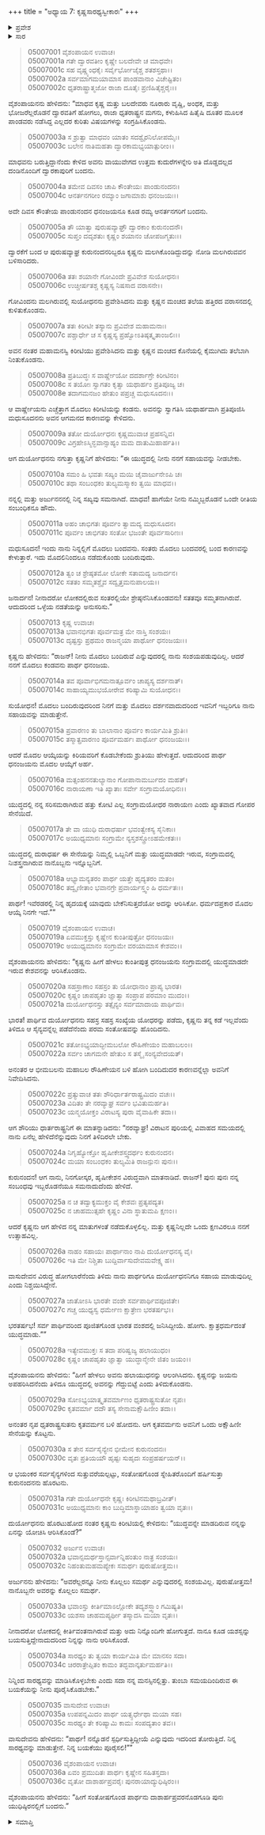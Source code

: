 +++
title = "ಅಧ್ಯಾಯ 7: ಕೃಷ್ಣಸಾರಥ್ಯಸ್ವೀಕಾರಃ"
+++

<details><summary>ಪ್ರವೇಶ</summary>


।।   ಓಂ ಓಂ ನಮೋ ನಾರಾಯಣಾಯ।।   ಶ್ರೀ ವೇದವ್ಯಾಸಾಯ ನಮಃ ।।

ಶ್ರೀ ಕೃಷ್ಣದ್ವೈಪಾಯನ ವೇದವ್ಯಾಸ ವಿರಚಿತ  

**ಶ್ರೀ ಮಹಾಭಾರತ**

**ಉದ್ಯೋಗ ಪರ್ವ**

**ಉದ್ಯೋಗ ಪರ್ವ**

**ಅಧ್ಯಾಯ 7**

</details>


<details><summary>ಸಾರ</summary>

ಕೃಷ್ಣನು ದ್ವಾರಕೆಗೆ ಮರಳಿದ್ದಾನೆಂದು ತಿಳಿದ ದುರ್ಯೋಧನನು ಬೇಗನೆ ದ್ವಾರಕೆಗೆ ಹೋದುದು (1-2). ಅದೇ ದಿವಸ ಅರ್ಜುನನೂ ದ್ವಾರಕೆಗೆ ಬಂದುದು (3).  ಕೃಷ್ಣನು ಮಲಗಿರುವಲ್ಲಿಗೆ ಮೊದಲು ಬಂದ ದುರ್ಯೋಧನನು ಮಂಚದ ತಲೆಯ ಹತ್ತಿರ ಕುಳಿತುಕೊಳ್ಳಲು ನಂತರ ಬಂದ ಅರ್ಜುನನು ಮಂಚದ ಕೊನೆಯಲ್ಲಿ ತಲೆಬಾಗಿ ನಿಂತುಕೊಂಡಿದುದು (4-7). ಕೃಷ್ಣನು ಎಚ್ಚೆತ್ತು ಮೊದಲು ಕಂಡ ಅರ್ಜುನನಲ್ಲಿ ಬಂದ ಕಾರಣವನ್ನು ಕೇಳಲು ದುರ್ಯೋಧನನು ಕೃಷ್ಣನಿಗೆ ಯುದ್ಧದಲ್ಲಿ ತನಗೆ ಸಹಾಯ ನೀಡಬೇಕೆಂದು, ಕೃಷ್ಣನು ತನಗೆ ಮತ್ತು ಅರ್ಜುನನಿಗೆ ಒಂದೇ ರೀತಿಯ ಸಂಬಂಧಿಕನೆಂದೂ, ಇಲ್ಲಿಗೆ ತಾನು ಮೊದಲು ಬಂದಿರುವುದರಿಂದ ತನ್ನಲ್ಲಿ ಬಂದ ಕಾರಣವನ್ನು ಮೊದಲು ಕೇಳಬೇಕೆಂದು ಹೇಳುವುದು (8-12). ಇಬ್ಬರಿಗೂ ಸಹಾಯವನ್ನು ಮಾಡುವೆನೆಂದೂ, ಆದರೆ ಮೊದಲ ಆಯ್ಕೆಯನ್ನು ಕಿರಿಯವನಿಗೆ ಕೊಡಬೇಕೆಂದೂ ಹೇಳಿ (13-15), ಕೃಷ್ಣನು “ಯುದ್ಧದಲ್ಲಿ ದುರಾಧರ್ಷ ನಾರಾಯಣಿ ಸೇನೆಯನ್ನು ನಿಮ್ಮಲ್ಲಿ ಒಬ್ಬನಿಗೆ ಮತ್ತು ಯುದ್ಧಮಾಡದೇ ಇರುವ, ಸಂಗ್ರಾಮದಲ್ಲಿ ನಿಃಶಸ್ತ್ರನಾಗಿರುವ ನಾನೊಬ್ಬನು ಇನ್ನೊಬ್ಬನಿಗೆ. ಇದರಲ್ಲಿ ಅರ್ಜುನನು ಮೊದಲು ಆರಿಸಿಕೊಳ್ಳಲಿ” ಎನ್ನುವುದು (16-18). ಅರ್ಜುನನು ಕೃಷ್ಣನನ್ನೂ ದುರ್ಯೋಧನನು ಸೇನೆಯನ್ನೂ ಆರಿಸಿಕೊಂಡಿದುದು (19-21). ದುರ್ಯೋಧನನು ಬಲರಾಮನಲ್ಲಿಗೆ ಹೋಗಿ ಕೇಳಲು ತಾನು ಇಬ್ಬರಲ್ಲಿ ಯಾರಿಗೂ ಸಹಾಯಮಾಡುವುದಿಲ್ಲವೆಂದು ಹೇಳಿದುದು (22-28). ದುರ್ಯೋಧನನು ಕೃತವರ್ಮನಿಂದ ಒಂದು ಅಕ್ಷೌಹಿಣೀ ಸೇನೆಯನ್ನು ಪಡೆದು ಹಿಂದಿರುಗಿದುದು (29-30). ಕೃಷ್ಣನು ಕೇಳಲು ಅವನನ್ನು ಆರಿಸಿಕೊಂಡಿದುದಕ್ಕೆ ಅರ್ಜುನನು ಕಾರಣವನ್ನಿತ್ತು ಕೃಷ್ಣನನ್ನೊಡಗೂಡಿ ಯುಧಿಷ್ಠಿರನಲ್ಲಿಗೆ ಮರಳಿದುದು (31-36).

</details>


> 05007001 ವೈಶಂಪಾಯನ ಉವಾಚ।   
05007001a ಗತೇ ದ್ವಾರವತೀಂ ಕೃಷ್ಣೇ ಬಲದೇವೇ ಚ ಮಾಧವೇ।  
05007001c ಸಹ ವೃಷ್ಣ್ಯಂಧಕೈಃ ಸರ್ವೈರ್ಭೋಜೈಶ್ಚ ಶತಶಸ್ತಥಾ।।  
05007002a ಸರ್ವಮಾಗಮಯಾಮಾಸ ಪಾಂಡವಾನಾಂ ವಿಚೇಷ್ಟಿತಂ।   
05007002c ಧೃತರಾಷ್ಟ್ರಾತ್ಮಜೋ ರಾಜಾ ದೂತೈಃ ಪ್ರಣಿಹಿತೈಶ್ಚರೈಃ।।

ವೈಶಂಪಾಯನನು ಹೇಳಿದನು: “ಮಾಧವ ಕೃಷ್ಣ ಮತ್ತು ಬಲದೇವರು ನೂರಾರು ವೃಷ್ಣಿ, ಅಂಧಕ, ಮತ್ತು ಭೋಜರೆಲ್ಲರೊಡನೆ ದ್ವಾರವತಿಗೆ ಹೋಗಲು, ರಾಜಾ ಧೃತರಾಷ್ಟ್ರನ ಮಗನು, ಕಳುಹಿಸಿದ ಹಿತೈಷಿ ದೂತರ ಮೂಲಕ ಪಾಂಡವರು ನಡೆಸಿದ್ದ ಎಲ್ಲದರ ಕುರಿತು ವಿಷಯಗಳನ್ನು ಸಂಗ್ರಹಿಸಿಕೊಂಡನು.

> 05007003a ಸ ಶ್ರುತ್ವಾ ಮಾಧವಂ ಯಾತಂ ಸದಶ್ವೈರನಿಲೋಪಮೈಃ।  
05007003c ಬಲೇನ ನಾತಿಮಹತಾ ದ್ವಾರಕಾಮಭ್ಯಯಾತ್ಪುರೀಂ।।

ಮಾಧವನು ಬರುತ್ತಿದ್ದಾನೆಂದು ಕೇಳಿದ ಅವನು ವಾಯುವೇಗದ ಉತ್ತಮ ಕುದುರೆಗಳನ್ನೇರಿ ಅತಿ ದೊಡ್ಡದಲ್ಲದ ದಂಡಿನೊಂದಿಗೆ ದ್ವಾರಕಾಪುರಿಗೆ ಬಂದನು.

> 05007004a ತಮೇವ ದಿವಸಂ ಚಾಪಿ ಕೌಂತೇಯಃ ಪಾಂಡುನಂದನಃ।  
05007004c ಆನರ್ತನಗರೀಂ ರಮ್ಯಾಂ ಜಗಾಮಾಶು ಧನಂಜಯಃ।।

ಅದೇ ದಿವಸ ಕೌಂತೇಯ ಪಾಂಡುನಂದನ ಧನಂಜಯನೂ ಕೂಡ ರಮ್ಯ ಆನರ್ತನಗರಿಗೆ ಬಂದನು.

> 05007005a ತೌ ಯಾತ್ವಾ ಪುರುಷವ್ಯಾಘ್ರೌ ದ್ವಾರಕಾಂ ಕುರುನಂದನೌ।   
05007005c ಸುಪ್ತಂ ದದೃಶತುಃ ಕೃಷ್ಣಂ ಶಯಾನಂ ಚೋಪಜಗ್ಮತುಃ।।

ದ್ವಾರಕೆಗೆ ಬಂದ ಆ ಪುರುಷವ್ಯಾಘ್ರ ಕುರುನಂದನರಿಬ್ಬರೂ ಕೃಷ್ಣನು ಮಲಗಿಕೊಂಡಿದ್ದುದನ್ನು ನೋಡಿ ಮಲಗಿರುವವನ ಬಳಿಸಾರಿದರು.

> 05007006a ತತಃ ಶಯಾನೇ ಗೋವಿಂದೇ ಪ್ರವಿವೇಶ ಸುಯೋಧನಃ।  
05007006c ಉಚ್ಚೀರ್ಷತಶ್ಚ ಕೃಷ್ಣಸ್ಯ ನಿಷಸಾದ ವರಾಸನೇ।।

ಗೋವಿಂದನು ಮಲಗಿರುವಲ್ಲಿ ಸುಯೋಧನನು ಪ್ರವೇಶಿಸಿದನು ಮತ್ತು ಕೃಷ್ಣನ ಮಂಚದ ತಲೆಯ ಹತ್ತಿರದ ವರಾಸನದಲ್ಲಿ ಕುಳಿತುಕೊಂಡನು.

> 05007007a ತತಃ ಕಿರೀಟೀ ತಸ್ಯಾನು ಪ್ರವಿವೇಶ ಮಹಾಮನಾಃ।  
05007007c ಪಶ್ಚಾರ್ಧೇ ಚ ಸ ಕೃಷ್ಣಸ್ಯ ಪ್ರಹ್ವೋಽತಿಷ್ಠತ್ಕೃತಾಂಜಲಿಃ।।

ಅವನ ನಂತರ ಮಹಾಮನಸ್ವಿ ಕಿರೀಟಿಯು ಪ್ರವೇಶಿಸಿದನು ಮತ್ತು ಕೃಷ್ಣನ ಮಂಚದ ಕೊನೆಯಲ್ಲಿ ಕೈಮುಗಿದು ತಲೆಬಾಗಿ ನಿಂತುಕೊಂಡನು.

> 05007008a ಪ್ರತಿಬುದ್ಧಃ ಸ ವಾರ್ಷ್ಣೇಯೋ ದದರ್ಶಾಗ್ರೇ ಕಿರೀಟಿನಂ।   
05007008c ಸ ತಯೋಃ ಸ್ವಾಗತಂ ಕೃತ್ವಾ ಯಥಾರ್ಹಂ ಪ್ರತಿಪೂಜ್ಯ ಚ।  
05007008e ತದಾಗಮನಜಂ ಹೇತುಂ ಪಪ್ರಚ್ಚ ಮಧುಸೂದನಃ।।

ಆ ವಾರ್ಷ್ಣೇಯನು ಎಚ್ಚೆತ್ತಾಗ ಮೊದಲು ಕಿರೀಟಿಯನ್ನು ಕಂಡನು. ಅವನನ್ನು ಸ್ವಾಗತಿಸಿ ಯಥಾರ್ಹವಾಗಿ ಪ್ರತಿಪೂಜಿಸಿ ಮಧುಸೂದನನು ಅವನ ಆಗಮನದ ಕಾರಣವನ್ನು ಕೇಳಿದನು.

> 05007009a ತತೋ ದುರ್ಯೋಧನಃ ಕೃಷ್ಣಮುವಾಚ ಪ್ರಹಸನ್ನಿವ।  
05007009c ವಿಗ್ರಹೇಽಸ್ಮಿನ್ಭವಾನ್ಸಾಹ್ಯಂ ಮಮ ದಾತುಮಿಹಾರ್ಹತಿ।।

ಆಗ ದುರ್ಯೋಧನನು ನಗುತ್ತಾ ಕೃಷ್ಣನಿಗೆ ಹೇಳಿದನು: “ಈ ಯುದ್ಧದಲ್ಲಿ ನೀನು ನನಗೆ ಸಹಾಯವನ್ನು ನೀಡಬೇಕು.

> 05007010a ಸಮಂ ಹಿ ಭವತಃ ಸಖ್ಯಂ ಮಯಿ ಚೈವಾರ್ಜುನೇಽಪಿ ಚ।  
05007010c ತಥಾ ಸಂಬಂಧಕಂ ತುಲ್ಯಮಸ್ಮಾಕಂ ತ್ವಯಿ ಮಾಧವ।।

ನನ್ನಲ್ಲಿ ಮತ್ತು ಅರ್ಜುನನನಲ್ಲಿ ನಿನ್ನ ಸಖ್ಯವು ಸಮನಾಗಿದೆ. ಮಾಧವ! ಹಾಗೆಯೇ ನೀನು ನಮ್ಮಿಬ್ಬರೊಡನೆ ಒಂದೇ ರೀತಿಯ ಸಂಬಂಧಿಕನೂ ಹೌದು.

> 05007011a ಅಹಂ ಚಾಭಿಗತಃ ಪೂರ್ವಂ ತ್ವಾಮದ್ಯ ಮಧುಸೂದನ।  
05007011c ಪೂರ್ವಂ ಚಾಭಿಗತಂ ಸಂತೋ ಭಜಂತೇ ಪೂರ್ವಸಾರಿಣಃ।

ಮಧುಸೂದನ! ಇಂದು ನಾನು ನಿನ್ನಲ್ಲಿಗೆ ಮೊದಲು ಬಂದವನು. ಸಂತರು ಮೊದಲು ಬಂದವರಲ್ಲಿ ಬಂದ ಕಾರಣವನ್ನು ಕೇಳುತ್ತಾರೆ. ಇದು ಮೊದಲಿನಿಂದಲೂ ನಡೆದುಕೊಂಡು ಬಂದಿರುವುದು.

> 05007012a ತ್ವಂ ಚ ಶ್ರೇಷ್ಠತಮೋ ಲೋಕೇ ಸತಾಮದ್ಯ ಜನಾರ್ದನ।  
05007012c ಸತತಂ ಸಮ್ಮತಶ್ಚೈವ ಸದ್ವೃತ್ತಮನುಪಾಲಯ।।

ಜನಾರ್ದನ! ನೀನಾದರೋ ಲೋಕದಲ್ಲಿರುವ ಸಂತರಲ್ಲಿಯೇ ಶ್ರೇಷ್ಠನೆನಿಸಿಕೊಂಡವನು! ಸತತವೂ ಸಮ್ಮತನಾಗಿರುವೆ. ಆದುದರಿಂದ ಒಳ್ಳೆಯ ನಡತೆಯನ್ನು ಅನುಸರಿಸು.”

> 05007013 ಕೃಷ್ಣ ಉವಾಚ।  
05007013a ಭವಾನಭಿಗತಃ ಪೂರ್ವಮತ್ರ ಮೇ ನಾಸ್ತಿ ಸಂಶಯಃ।   
05007013c ದೃಷ್ಟಸ್ತು ಪ್ರಥಮಂ ರಾಜನ್ಮಯಾ ಪಾರ್ಥೋ ಧನಂಜಯಃ।।

ಕೃಷ್ಣನು ಹೇಳಿದನು: “ರಾಜನ್! ನೀನು ಮೊದಲು ಬಂದಿರುವೆ ಎನ್ನುವುದರಲ್ಲಿ ನಾನು ಸಂಶಯಪಡುವುದಿಲ್ಲ. ಆದರೆ ನನಗೆ ಮೊದಲು ಕಂಡವನು ಪಾರ್ಥ ಧನಂಜಯ.

> 05007014a ತವ ಪೂರ್ವಾಭಿಗಮನಾತ್ಪೂರ್ವಂ ಚಾಪ್ಯಸ್ಯ ದರ್ಶನಾತ್।  
05007014c ಸಾಹಾಯ್ಯಮುಭಯೋರೇವ ಕರಿಷ್ಯಾಮಿ ಸುಯೋಧನ।।

ಸುಯೋಧನ! ಮೊದಲು ಬಂದಿರುವುದರಿಂದ ನಿನಗೆ ಮತ್ತು ಮೊದಲು ದರ್ಶನವಾದುದರಿಂದ ಇವನಿಗೆ ಇಬ್ಬರಿಗೂ ನಾನು ಸಹಾಯವನ್ನು ಮಾಡುತ್ತೇನೆ.

> 05007015a ಪ್ರವಾರಣಂ ತು ಬಾಲಾನಾಂ ಪೂರ್ವಂ ಕಾರ್ಯಮಿತಿ ಶ್ರುತಿಃ।  
05007015c ತಸ್ಮಾತ್ಪ್ರವಾರಣಂ ಪೂರ್ವಮರ್ಹಃ ಪಾರ್ಥೋ ಧನಂಜಯಃ।।

ಆದರೆ ಮೊದಲ ಆಯ್ಕೆಯನ್ನು ಕಿರಿಯವರಿಗೆ ಕೊಡಬೇಕೆಂದು ಶ್ರುತಿಯು ಹೇಳುತ್ತದೆ. ಆದುದರಿಂದ ಪಾರ್ಥ ಧನಂಜಯನು ಮೊದಲ ಆಯ್ಕೆಗೆ ಅರ್ಹ.

> 05007016a ಮತ್ಸಂಹನನತುಲ್ಯಾನಾಂ ಗೋಪಾನಾಮರ್ಬುದಂ ಮಹತ್।  
05007016c ನಾರಾಯಣಾ ಇತಿ ಖ್ಯಾತಾಃ ಸರ್ವೇ ಸಂಗ್ರಾಮಯೋಧಿನಃ।।

ಯುದ್ಧದಲ್ಲಿ ನನ್ನ ಸರಿಸಮರಾಗಿರುವ ಹತ್ತು ಕೋಟಿ ಎಲ್ಲ ಸಂಗ್ರಾಮಯೋಧರ ನಾರಾಯಣ ಎಂದು ಖ್ಯಾತವಾದ ಗೋಪರ ಸೇನೆಯಿದೆ.

> 05007017a ತೇ ವಾ ಯುಧಿ ದುರಾಧರ್ಷಾ ಭವಂತ್ವೇಕಸ್ಯ ಸೈನಿಕಾಃ।  
05007017c ಅಯುಧ್ಯಮಾನಃ ಸಂಗ್ರಾಮೇ ನ್ಯಸ್ತಶಸ್ತ್ರೋಽಹಮೇಕತಃ।।

ಯುದ್ಧದಲ್ಲಿ ದುರಾಧರ್ಷ ಈ ಸೇನೆಯನ್ನು ನಿಮ್ಮಲ್ಲಿ ಒಬ್ಬನಿಗೆ ಮತ್ತು ಯುದ್ಧಮಾಡದೇ ಇರುವ, ಸಂಗ್ರಾಮದಲ್ಲಿ ನಿಃಶಸ್ತ್ರನಾಗಿರುವ ನಾನೊಬ್ಬನು ಇನ್ನೊಬ್ಬನಿಗೆ.

> 05007018a ಆಭ್ಯಾಮನ್ಯತರಂ ಪಾರ್ಥ ಯತ್ತೇ ಹೃದ್ಯತರಂ ಮತಂ।  
05007018c ತದ್ವೃಣೀತಾಂ ಭವಾನಗ್ರೇ ಪ್ರವಾರ್ಯಸ್ತ್ವಂ ಹಿ ಧರ್ಮತಃ।।

ಪಾರ್ಥ! ಇವೆರಡರಲ್ಲಿ ನಿನ್ನ ಹೃದಯಕ್ಕೆ ಯಾವುದು ಬೇಕೆನಿಸುತ್ತದೆಯೋ ಅದನ್ನು ಆರಿಸಿಕೋ. ಧರ್ಮದಪ್ರಕಾರ ಮೊದಲ ಆಯ್ಕೆ ನಿನಗೇ ಇದೆ.””

> 05007019 ವೈಶಂಪಾಯನ ಉವಾಚ।  
05007019a ಏವಮುಕ್ತಸ್ತು ಕೃಷ್ಣೇನ ಕುಂತೀಪುತ್ರೋ ಧನಂಜಯಃ।  
05007019c ಅಯುಧ್ಯಮಾನಂ ಸಂಗ್ರಾಮೇ ವರಯಾಮಾಸ ಕೇಶವಂ।।

ವೈಶಂಪಾಯನನು ಹೇಳಿದನು: “ಕೃಷ್ಣನು ಹೀಗೆ ಹೇಳಲು ಕುಂತೀಪುತ್ರ ಧನಂಜಯನು ಸಂಗ್ರಾಮದಲ್ಲಿ ಯುದ್ಧಮಾಡದೇ ಇರುವ ಕೇಶವನನ್ನು ಆರಿಸಿಕೊಂಡನು.

> 05007020a ಸಹಸ್ರಾಣಾಂ ಸಹಸ್ರಂ ತು ಯೋಧಾನಾಂ ಪ್ರಾಪ್ಯ ಭಾರತ।  
05007020c ಕೃಷ್ಣಂ ಚಾಪಹೃತಂ ಜ್ಞಾತ್ವಾ ಸಂಪ್ರಾಪ ಪರಮಾಂ ಮುದಂ।।  
05007021a ದುರ್ಯೋಧನಸ್ತು ತತ್ಸೈನ್ಯಂ ಸರ್ವಮಾದಾಯ ಪಾರ್ಥಿವಃ।

ಭಾರತ! ಪಾರ್ಥಿವ ದುರ್ಯೋಧನನು ಸಹಸ್ರ ಸಹಸ್ರ ಸಂಖ್ಯೆಯ ಯೋಧರನ್ನು ಪಡೆದು, ಕೃಷ್ಣನು ತನ್ನ ಕಡೆ ಇಲ್ಲವೆಂದು ತಿಳಿದೂ ಆ ಸೈನ್ಯವನ್ನೆಲ್ಲ ಪಡೆದೆನೆಂದು ಪರಮ ಸಂತೋಷವನ್ನು ಹೊಂದಿದನು.

> 05007021c ತತೋಽಭ್ಯಯಾದ್ಭೀಮಬಲೋ ರೌಹಿಣೇಯಂ ಮಹಾಬಲಂ।।  
05007022a ಸರ್ವಂ ಚಾಗಮನೇ ಹೇತುಂ ಸ ತಸ್ಮೈ ಸಂನ್ಯವೇದಯತ್।

ಅನಂತರ ಆ ಭೀಮಬಲನು ಮಹಾಬಲ ರೌಹಿಣೇಯನ ಬಳಿ ಹೋಗಿ ಬಂದಿದುದರ ಕಾರಣವನ್ನೆಲ್ಲಾ ಅವನಿಗೆ ನಿವೇದಿಸಿದನು.

> 05007022c ಪ್ರತ್ಯುವಾಚ ತತಃ ಶೌರಿರ್ಧಾರ್ತರಾಷ್ಟ್ರಮಿದಂ ವಚಃ।।  
05007023a ವಿದಿತಂ ತೇ ನರವ್ಯಾಘ್ರ ಸರ್ವಂ ಭವಿತುಮರ್ಹತಿ।  
05007023c ಯನ್ಮಯೋಕ್ತಂ ವಿರಾಟಸ್ಯ ಪುರಾ ವೈವಾಹಿಕೇ ತದಾ।।

ಆಗ ಶೌರಿಯು ಧಾರ್ತರಾಷ್ಟ್ರನಿಗೆ ಈ ಮಾತನ್ನಾಡಿದನು: “ನರವ್ಯಾಘ್ರ! ವಿರಾಟನ ಪುರಿಯಲ್ಲಿ ವಿವಾಹದ ಸಮಯದಲ್ಲಿ ನಾನು ಏನೆಲ್ಲ ಹೇಳಿದೆನೆನ್ನುವುದು ನಿನಗೆ ತಿಳಿದಿರಲೇ ಬೇಕು.

> 05007024a ನಿಗೃಹ್ಯೋಕ್ತೋ ಹೃಷೀಕೇಶಸ್ತ್ವದರ್ಥಂ ಕುರುನಂದನ।  
05007024c ಮಯಾ ಸಂಬಂಧಕಂ ತುಲ್ಯಮಿತಿ ರಾಜನ್ಪುನಃ ಪುನಃ।।

ಕುರುನಂದನ! ಆಗ ನಾನು, ನಿನಗೋಸ್ಕರ, ಹೃಷೀಕೇಶನ ವಿರುದ್ಧವಾಗಿ ಮಾತನಾಡಿದೆ. ರಾಜನ್! ಪುನಃ ಪುನಃ ನನ್ನ ಸಂಬಂಧವು ಇಬ್ಬರೊಡನೆಯೂ ಸಮನಾದುದೆಂದು ಹೇಳಿದೆ.

> 05007025a ನ ಚ ತದ್ವಾಕ್ಯಮುಕ್ತಂ ವೈ ಕೇಶವಃ ಪ್ರತ್ಯಪದ್ಯತ।   
05007025c ನ ಚಾಹಮುತ್ಸಹೇ ಕೃಷ್ಣಂ ವಿನಾ ಸ್ಥಾತುಮಪಿ ಕ್ಷಣಂ।।

ಆದರೆ ಕೃಷ್ಣನು ಆಗ ಹೇಳಿದ ನನ್ನ ಮಾತುಗಳಂತೆ ನಡೆದುಕೊಳ್ಳಲಿಲ್ಲ. ಮತ್ತು ಕೃಷ್ಣನಿಲ್ಲದೇ ಒಂದು ಕ್ಷಣವಿರಲೂ ನನಗೆ ಉತ್ಸಾಹವಿಲ್ಲ.

> 05007026a ನಾಹಂ ಸಹಾಯಃ ಪಾರ್ಥಾನಾಂ ನಾಪಿ ದುರ್ಯೋಧನಸ್ಯ ವೈ।  
05007026c ಇತಿ ಮೇ ನಿಶ್ಚಿತಾ ಬುದ್ದಿರ್ವಾಸುದೇವಮವೇಕ್ಷ್ಯ ಹ।।

ವಾಸುದೇವನ ವಿರುದ್ಧ ಹೋಗಲಾರೆನೆಂದು ತಿಳಿದು ನಾನು ಪಾರ್ಥರಿಗೂ ದುರ್ಯೋಧನನಿಗೂ ಸಹಾಯ ಮಾಡುವುದಿಲ್ಲ ಎಂದು ನಿಶ್ಚಯಿಸಿದ್ದೇನೆ.

> 05007027a ಜಾತೋಽಸಿ ಭಾರತೇ ವಂಶೇ ಸರ್ವಪಾರ್ಥಿವಪೂಜಿತೇ।  
05007027c ಗಚ್ಚ ಯುಧ್ಯಸ್ವ ಧರ್ಮೇಣ ಕ್ಷಾತ್ರೇಣ ಭರತರ್ಷಭ।।

ಭರತರ್ಷಭ! ಸರ್ವ ಪಾರ್ಥಿವರಿಂದ ಪೂಜಿತಗೊಂಡ ಭಾರತ ವಂಶದಲ್ಲಿ ಜನಿಸಿದ್ದೀಯೆ. ಹೋಗು. ಕ್ಷಾತ್ರಧರ್ಮದಂತೆ ಯುದ್ಧಮಾಡು.””

> 05007028a ಇತ್ಯೇವಮುಕ್ತಃ ಸ ತದಾ ಪರಿಷ್ವಜ್ಯ ಹಲಾಯುಧಂ।   
05007028c ಕೃಷ್ಣಂ ಚಾಪಹೃತಂ ಜ್ಞಾತ್ವಾ ಯುದ್ಧಾನ್ಮೇನೇ ಜಿತಂ ಜಯಂ।।

ವೈಶಂಪಾಯನನು ಹೇಳಿದನು: “ಹೀಗೆ ಹೇಳಲು ಅವನು ಹಲಾಯುಧನನ್ನು ಆಲಂಗಿಸಿದನು. ಕೃಷ್ಣನನ್ನು ಜಯನು ಅಪಹರಿಸಿದನೆಂದು ತಿಳಿದೂ ಯುದ್ಧದಲ್ಲಿ ಅವನನ್ನು ಗೆದ್ದುಬಿಟ್ಟೆ ಎಂದು ತಿಳಿದುಕೊಂಡನು.

> 05007029a ಸೋಽಭ್ಯಯಾತ್ಕೃತವರ್ಮಾಣಂ ಧೃತರಾಷ್ಟ್ರಸುತೋ ನೃಪಃ।  
05007029c ಕೃತವರ್ಮಾ ದದೌ ತಸ್ಯ ಸೇನಾಮಕ್ಷೌಹಿಣೀಂ ತದಾ।।

ಅನಂತರ ನೃಪ ಧೃತರಾಷ್ಟ್ರಸುತನು ಕೃತವರ್ಮನ ಬಳಿ ಹೋದನು. ಆಗ ಕೃತವರ್ಮನು ಅವನಿಗೆ ಒಂದು ಅಕ್ಷೌಹಿಣೀ ಸೇನೆಯನ್ನು ಕೊಟ್ಟನು.

> 05007030a ಸ ತೇನ ಸರ್ವಸೈನ್ಯೇನ ಭೀಮೇನ ಕುರುನಂದನಃ।  
05007030c ವೃತಃ ಪ್ರತಿಯಯೌ ಹೃಷ್ಟಃ ಸುಹೃದಃ ಸಂಪ್ರಹರ್ಷಯನ್।।

ಆ ಭಯಂಕರ ಸರ್ವಸೈನ್ಯಗಳಿಂದ ಸುತ್ತುವರೆಯಲ್ಪಟ್ಟು, ಸಂತೋಷಗೊಂಡ ಸ್ನೇಹಿತರೊಂದಿಗೆ ಹರ್ಷಿಸುತ್ತಾ ಕುರುನಂದನನು ಹೊರಟನು.

> 05007031a ಗತೇ ದುರ್ಯೋಧನೇ ಕೃಷ್ಣಃ ಕಿರೀಟಿನಮಥಾಬ್ರವೀತ್।   
05007031c ಅಯುಧ್ಯಮಾನಃ ಕಾಂ ಬುದ್ಧಿಮಾಸ್ಥಾಯಾಹಂ ತ್ವಯಾ ವೃತಃ।।

ದುರ್ಯೋಧನನು ಹೊರಟುಹೋದ ನಂತರ ಕೃಷ್ಣನು ಕಿರೀಟಿಯಲ್ಲಿ ಕೇಳಿದನು: “ಯುದ್ಧವನ್ನೇ ಮಾಡದಿರುವ ನನ್ನನ್ನು ಏನನ್ನು ಯೋಚಿಸಿ ಆರಿಸಿಕೊಂಡೆ?”

> 05007032 ಅರ್ಜುನ ಉವಾಚ।  
05007032a ಭವಾನ್ಸಮರ್ಥಸ್ತಾನ್ಸರ್ವಾನ್ನಿಹಂತುಂ ನಾತ್ರ ಸಂಶಯಃ।  
05007032c ನಿಹಂತುಮಹಮಪ್ಯೇಕಃ ಸಮರ್ಥಃ ಪುರುಷೋತ್ತಮ।।

ಅರ್ಜುನನು ಹೇಳಿದನು: “ಅವರೆಲ್ಲರನ್ನೂ ನೀನು ಕೊಲ್ಲಲು ಸಮರ್ಥ ಎನ್ನುವುದರಲ್ಲಿ ಸಂಶಯವಿಲ್ಲ. ಪುರುಷೋತ್ತಮ! ನಾನೊಬ್ಬನೇ ಅವರನ್ನು ಕೊಲ್ಲಲು ಸಮರ್ಥ.

> 05007033a ಭವಾಂಸ್ತು ಕೀರ್ತಿಮಾಽಲ್ಲೋಕೇ ತದ್ಯಶಸ್ತ್ವಾಂ ಗಮಿಷ್ಯತಿ।   
05007033c ಯಶಸಾ ಚಾಹಮಪ್ಯರ್ಥೀ ತಸ್ಮಾದಸಿ ಮಯಾ ವೃತಃ।।

ನೀನಾದರೋ ಲೋಕದಲ್ಲಿ ಕೀರ್ತಿವಂತನಾಗಿರುವೆ ಮತ್ತು ಅದು ನಿನ್ನೊಂದಿಗೇ ಹೋಗುತ್ತದೆ. ನಾನೂ ಕೂಡ ಯಶಸ್ಸನ್ನು ಬಯಸುತ್ತಿದ್ದೇನಾದುದರಿಂದ ನಿನ್ನನ್ನು ನಾನು ಆರಿಸಿಕೊಂಡೆ.

> 05007034a ಸಾರಥ್ಯಂ ತು ತ್ವಯಾ ಕಾರ್ಯಮಿತಿ ಮೇ ಮಾನಸಂ ಸದಾ।  
05007034c ಚಿರರಾತ್ರೇಪ್ಸಿತಂ ಕಾಮಂ ತದ್ಭವಾನ್ಕರ್ತುಮರ್ಹತಿ।।

ನಿನ್ನಿಂದ ಸಾರಥ್ಯವನ್ನು ಮಾಡಿಸಿಕೊಳ್ಳಬೇಕು ಎಂದು ಸದಾ ನನ್ನ ಮನಸ್ಸಿನಲ್ಲಿತ್ತು. ತುಂಬಾ ಸಮಯದಿಂದಿರುವ ಈ ಬಯಕೆಯನ್ನು ನೀನು ಪೂರೈಸಿಕೊಡಬೇಕು.”

> 05007035 ವಾಸುದೇವ ಉವಾಚ।  
05007035a ಉಪಪನ್ನಮಿದಂ ಪಾರ್ಥ ಯತ್ಸ್ಪರ್ಧೇಥಾ ಮಯಾ ಸಹ।  
05007035c ಸಾರಥ್ಯಂ ತೇ ಕರಿಷ್ಯಾಮಿ ಕಾಮಃ ಸಂಪದ್ಯತಾಂ ತವ।।

ವಾಸುದೇವನು ಹೇಳಿದನು: “ಪಾರ್ಥ! ನನ್ನೊಡನೆ ಸ್ಪರ್ಧಿಸುತ್ತಿದ್ದೀಯೆ ಎನ್ನುವುದು ಇದರಿಂದ ತೋರುತ್ತಿದೆ. ನಿನ್ನ ಸಾರಥ್ಯವನ್ನು ಮಾಡುತ್ತೇನೆ. ನಿನ್ನ ಬಯಕೆಯು ಪೂರೈಸಲಿ!””

> 05007036 ವೈಶಂಪಾಯನ ಉವಾಚ।  
05007036a ಏವಂ ಪ್ರಮುದಿತಃ ಪಾರ್ಥಃ ಕೃಷ್ಣೇನ ಸಹಿತಸ್ತದಾ।  
05007036c ವೃತೋ ದಾಶಾರ್ಹಪ್ರವರೈಃ ಪುನರಾಯಾದ್ಯುಧಿಷ್ಠಿರಂ।।

ವೈಶಂಪಾಯನನು ಹೇಳಿದನು: “ಹೀಗೆ ಸಂತೋಷಗೊಂಡ ಪಾರ್ಥನು ದಾಶಾರ್ಹಪ್ರವರನೊಡಗೂಡಿ ಪುನಃ ಯುಧಿಷ್ಠಿರನಲ್ಲಿಗೆ ಬಂದನು.”


<details><summary>ಸಮಾಪ್ತಿ</summary>


ಇತಿ ಶ್ರೀ ಮಹಾಭಾರತೇ ಉದ್ಯೋಗ ಪರ್ವಣಿ ಉದ್ಯೋಗ ಪರ್ವಣಿ ಕೃಷ್ಣಸಾರಥ್ಯಸ್ವೀಕಾರೇ ಸಪ್ತಮೋಽಧ್ಯಾಯಃ।  
ಇದು ಶ್ರೀ ಮಹಾಭಾರತದಲ್ಲಿ ಉದ್ಯೋಗ ಪರ್ವದಲ್ಲಿ ಉದ್ಯೋಗ ಪರ್ವದಲ್ಲಿ ಕೃಷ್ಣಸಾರಥ್ಯಸ್ವೀಕಾರ ಎನ್ನುವ ಏಳನೆಯ ಅಧ್ಯಾಯವು।


</details>
